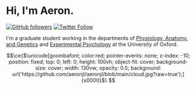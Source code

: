 # Hi, I'm Aeron.

[![GitHub followers](https://img.shields.io/github/followers/aeronjl?label=Follow%20me&style=flat-square&logo=github&logoColor=white&colorB=4CAF50)](https://github.com/login?return_to=%2Faeronjl)
[![Twitter Follow](https://img.shields.io/twitter/follow/aeronlaffere?label=%20%40findboundary&style=flat-square&labelColor=2196F3&logo=twitter&logoColor=white&colorB=0D47A1)](https://x.com/findboundary)

I'm a graduate student working in the departments of [Physiology, Anatomy, and Genetics](https://www.dpag.ox.ac.uk) and [Experimental Psychology](https://www.psy.ox.ac.uk) at the University of Oxford.

```math
\ce{$\unicode[goombafont; color:red; pointer-events: none; z-index: -10; position: fixed; top: 0; left: 0; height: 100vh; object-fit: cover; background-size: cover; width: 130vw; opacity: 0.5; background: url('https://github.com/aeronjl/aeronjl/blob/main/cloud.jpg?raw=true');]{x0000}$}

